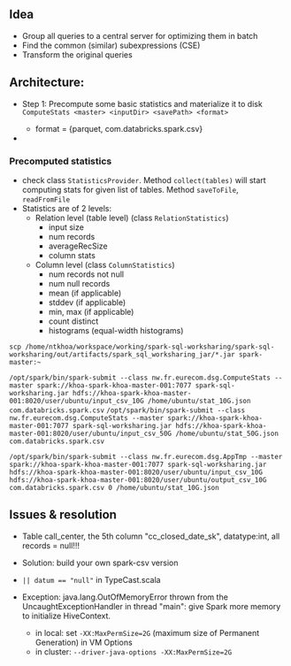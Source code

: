 ## Idea
- Group all queries to a central server for optimizing them in batch
- Find the common (similar) subexpressions (CSE)
- Transform the original queries 


## Architecture:
- Step 1: Precompute some basic statistics and materialize it to disk  
`ComputeStats <master> <inputDir> <savePath> <format>`
    + format = {parquet, com.databricks.spark.csv}

- 




### Precomputed statistics
- check class `StatisticsProvider`. Method `collect(tables)` will start computing stats for given list of tables. Method `saveToFile`, `readFromFile`  
- Statistics are of 2 levels: 
    + Relation level (table level) (class `RelationStatistics`)
        * input size
        * num records
        * averageRecSize
        * column stats
    + Column level (class `ColumnStatistics`)
        * num records not null
        * num null records
        * mean (if applicable)
        * stddev (if applicable)
        * min, max (if applicable)
        * count distinct
        * histograms (equal-width histograms)
        
    










`scp /home/ntkhoa/workspace/working/spark-sql-worksharing/spark-sql-worksharing/out/artifacts/spark_sql_worksharing_jar/*.jar spark-master:~`

`/opt/spark/bin/spark-submit --class nw.fr.eurecom.dsg.ComputeStats --master spark://khoa-spark-khoa-master-001:7077 spark-sql-worksharing.jar hdfs://khoa-spark-khoa-master-001:8020/user/ubuntu/input_csv_10G /home/ubuntu/stat_10G.json com.databricks.spark.csv`
`/opt/spark/bin/spark-submit --class nw.fr.eurecom.dsg.ComputeStats --master spark://khoa-spark-khoa-master-001:7077 spark-sql-worksharing.jar hdfs://khoa-spark-khoa-master-001:8020/user/ubuntu/input_csv_50G /home/ubuntu/stat_50G.json com.databricks.spark.csv`


`/opt/spark/bin/spark-submit --class nw.fr.eurecom.dsg.AppTmp --master spark://khoa-spark-khoa-master-001:7077 spark-sql-worksharing.jar hdfs://khoa-spark-khoa-master-001:8020/user/ubuntu/input_csv_10G hdfs://khoa-spark-khoa-master-001:8020/user/ubuntu/output_csv_10G com.databricks.spark.csv 0 /home/ubuntu/stat_10G.json`


## Issues & resolution
- Table call_center, the 5th column "cc_closed_date_sk", datatype:int, all records = null!!!
- Solution: build your own spark-csv version
- `|| datum == "null"` in TypeCast.scala

- Exception: java.lang.OutOfMemoryError thrown from the UncaughtExceptionHandler in thread "main": give Spark more memory to initialize HiveContext.
    + in local: set `-XX:MaxPermSize=2G` (maximum size of Permanent Generation) in VM Options
    + in cluster: `--driver-java-options -XX:MaxPermSize=2G` 